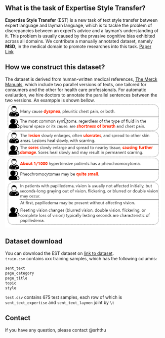 ## What is the task of Expertise Style Transfer?
**Expertise Style Transfer** (EST) is a new task of text style transfer between expert language and layman language, which is to tackle the problem of discrepancies between an expert’s advice and a layman’s understanding of it. This problem is usually caused by the prvasive cognitive bias exhibited across all domains.
We contribute a manually annotated dataset, namely **MSD**, in the medical domain to promote researches into this task.
[Paper Link](https:google.com)

## How we construct this dataset?
The dataset is derived from human-written medical references, [The Merck Manuals](https://www.msdmanuals.com/), which
include two parallel versions of texts, one tailored for consumers and the other for health care professionals. For automatic evaluation, we hire doctors to annotate the parallel sentences between the two versions. An exampple is shown bellow.
![data example](/data_example.png)

## Dataset download
You can download the EST dataset on [link to dataset](https://google.com).  
`train.csv` contains xxx training samples, which has the following columns:
```
sent_text
page_category
page_title
topic
style
```
`test.csv` contains 675 test samples, each row of which is `sent_text_expertise` and `sent_text_laymen` joint by `\t`

## Contact
If you have any question, please contact @srhthu
